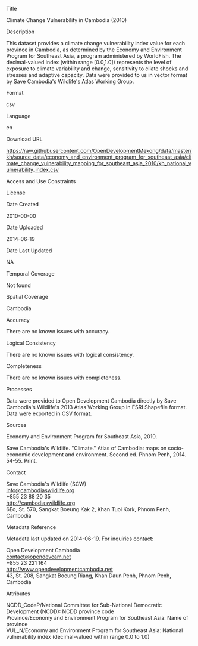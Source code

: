 Title

Climate Change Vulnerability in Cambodia (2010)

Description

This dataset provides a climate change vulnerability index value for each province in Cambodia, as determined by the Economy and Environment Program for Southeast Asia, a program administered by WorldFish. The decimal-valued index (within range [0.0,1.0]) represents the level of exposure to climate variability and change, sensitivity to cliate shocks and stresses and adaptive capacity. Data were provided to us in vector format by Save Cambodia's Wildlife's Atlas Working Group.

Format

csv

Language

en

Download URL

https://raw.githubusercontent.com/OpenDevelopmentMekong/data/master/kh/source_data/economy_and_environment_program_for_southeast_asia/climate_change_vulnerability_mapping_for_southeast_asia_2010/kh_national_vulnerability_index.csv

Access and Use Constraints



License



Date Created

2010-00-00

Date Uploaded

2014-06-19

Date Last Updated

NA

Temporal Coverage

Not found

Spatial Coverage

Cambodia

Accuracy

There are no known issues with accuracy.

Logical Consistency

There are no known issues with logical consistency.

Completeness

There are no known issues with completeness.

Processes

Data were provided to Open Development Cambodia directly by Save Cambodia's Wildlife's 2013 Atlas Working Group in ESRI Shapefile format. Data were exported in CSV format.

Sources

Economy and Environment Program for Southeast Asia, 2010.

Save Cambodia's Wildlife. "Climate." Atlas of Cambodia: maps on socio-economic development and environment. Second ed. Phnom Penh, 2014. 54-55. Print.

Contact

Save Cambodia's Wildlife (SCW)  
info@cambodiaswildlife.org  
+855 23 88 20 35  
http://cambodiaswildlife.org  
6Eo, St. 570, Sangkat Boeung Kak 2, Khan Tuol Kork, Phnom Penh, Cambodia  

Metadata Reference

Metadata last updated on 2014-06-19. For inquiries contact:

Open Development Cambodia  
contact@opendevcam.net  
+855 23 221 164  
http://www.opendevelopmentcambodia.net  
43, St. 208, Sangkat Boeung Riang, Khan Daun Penh, Phnom Penh, Cambodia  

Attributes

NCDD_CodeP/National Committee for Sub-National Democratic Development (NCDD): NCDD province code  
Province/Economy and Environment Program for Southeast Asia: Name of province  
VUL_N/Economy and Environment Program for Southeast Asia: National vulnerability index (decimal-valued within range 0.0 to 1.0)  



